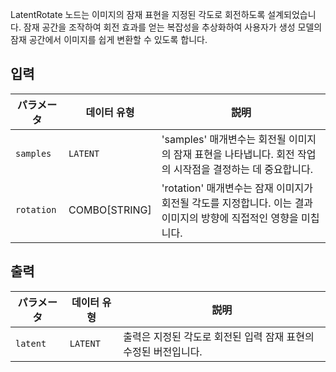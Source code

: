 
LatentRotate 노드는 이미지의 잠재 표현을 지정된 각도로 회전하도록 설계되었습니다. 잠재 공간을 조작하여 회전 효과를 얻는 복잡성을 추상화하여 사용자가 생성 모델의 잠재 공간에서 이미지를 쉽게 변환할 수 있도록 합니다.

## 입력

| パラメータ | 데이터 유형 | 説明 |
|-----------|-------------|-------------|
| `samples` | `LATENT`    | 'samples' 매개변수는 회전될 이미지의 잠재 표현을 나타냅니다. 회전 작업의 시작점을 결정하는 데 중요합니다. |
| `rotation` | COMBO[STRING] | 'rotation' 매개변수는 잠재 이미지가 회전될 각도를 지정합니다. 이는 결과 이미지의 방향에 직접적인 영향을 미칩니다. |

## 출력

| パラメータ | 데이터 유형 | 説明 |
|-----------|-------------|-------------|
| `latent`  | `LATENT`    | 출력은 지정된 각도로 회전된 입력 잠재 표현의 수정된 버전입니다. |

